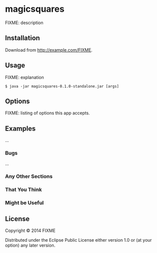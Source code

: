 # magicsquares

FIXME: description

## Installation

Download from http://example.com/FIXME.

## Usage

FIXME: explanation

    $ java -jar magicsquares-0.1.0-standalone.jar [args]

## Options

FIXME: listing of options this app accepts.

## Examples

...

### Bugs

...

### Any Other Sections
### That You Think
### Might be Useful

## License

Copyright © 2014 FIXME

Distributed under the Eclipse Public License either version 1.0 or (at
your option) any later version.
